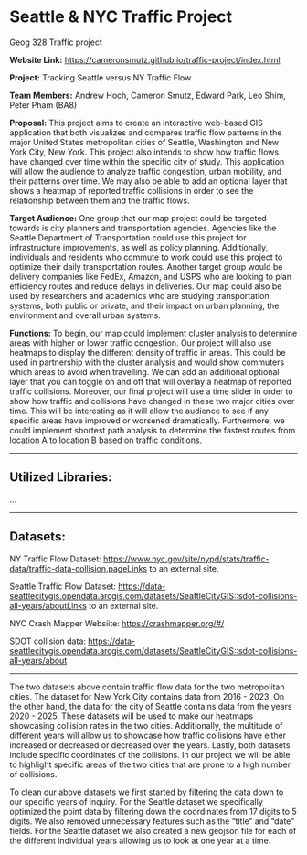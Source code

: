 # Seattle & NYC Traffic Project
Geog 328 Traffic project

**Website Link:** https://cameronsmutz.github.io/traffic-project/index.html

**Project:** Tracking Seattle versus NY Traffic Flow

**Team Members:** Andrew Hoch, Cameron Smutz, Edward Park, Leo Shim, Peter Pham (BA8) 

 

**Proposal:** This project aims to create an interactive web-based GIS application that both visualizes and compares traffic flow patterns in the major United States metropolitan cities of Seattle, Washington and New York City, New York. This project also intends to show how traffic flows have changed over time within the specific city of study. This application will allow the audience to analyze traffic congestion, urban mobility, and their patterns over time. We may also be able to add an optional layer that shows a heatmap of reported traffic collisions in order to see the relationship between them and the traffic flows.

**Target Audience:**  One group that our map project could be targeted towards is city planners and transportation agencies. Agencies like the Seattle Department of Transportation could use this project for infrastructure improvements, as well as policy planning. Additionally, individuals and residents who commute to work could use this project to optimize their daily transportation routes. Another target group would be delivery companies like FedEx, Amazon, and USPS who are looking to plan efficiency routes and reduce delays in deliveries. Our map could also be used by researchers and academics who are studying transportation systems, both public or private, and their impact on urban planning, the environment and overall urban systems. 

**Functions:** To begin, our map could implement cluster analysis to determine areas with higher or lower traffic congestion. Our project will also use heatmaps to display the different density of traffic in areas. This could be used in partnership with the cluster analysis and would show commuters which areas to avoid when travelling. We can add an additional optional layer that you can toggle on and off that will overlay a heatmap of reported traffic collisions. Moreover, our final project will use a time slider in order to show how traffic and collisions have changed in these two major cities over time. This will be interesting as it will allow the audience to see if any specific areas have improved or worsened dramatically. Furthermore, we could implement shortest path analysis to determine the fastest routes from location A to location B based on traffic conditions. 

---

## Utilized Libraries:

...

---

## Datasets:

NY Traffic Flow Dataset: https://www.nyc.gov/site/nypd/stats/traffic-data/traffic-data-collision.pageLinks to an external site.

Seattle Traffic Flow Dataset: https://data-seattlecitygis.opendata.arcgis.com/datasets/SeattleCityGIS::sdot-collisions-all-years/aboutLinks to an external site.

NYC Crash Mapper Websiite: https://crashmapper.org/#/

SDOT collision data: https://data-seattlecitygis.opendata.arcgis.com/datasets/SeattleCityGIS::sdot-collisions-all-years/about

---

The two datasets above contain traffic flow data for the two metropolitan cities. The dataset for New York City contains data from 2016 - 2023. On the other hand, the data for the city of Seattle contains data from the years 2020 - 2025. These datasets will be used to make our heatmaps showcasing collision rates in the two cities. Additionally, the multitude of different years will allow us to showcase how traffic collisions have either increased or decreased or decreased over the years. Lastly, both datasets include specific coordinates of the collisions. In our project we will be able to highlight specific areas of the two cities that are prone to a high number of collisions. 

To clean our above datasets we first started by filtering the data down to our specific years of inquiry. For the Seattle dataset we specifically optimized the point data by filtering down the coordinates from 17 digits to 5 digits. We also removed unnecessary features such as the “title” and “date” fields. For the Seattle dataset we also created a new geojson file for each of the different individual years allowing us to look at one year at a time. 
